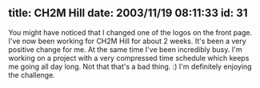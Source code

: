 title: CH2M Hill
date: 2003/11/19 08:11:33
id: 31
---
You might have noticed that I changed one of the logos on the front page. I've now been working for CH2M Hill for about 2 weeks. It's been a very positive change for me. At the same time I've been incredibly busy. I'm working on a project with a very compressed time schedule which keeps me going all day long. Not that that's a bad thing. :) I'm definitely enjoying the challenge.